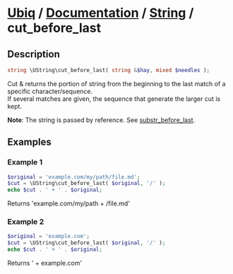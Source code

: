 [Ubiq](https://github.com/Pixel418/Ubiq#readme) / [Documentation](../index.md#readme) / [String](../index.md#string) / cut_before_last
======


Description
-------- 

```php
string \UString\cut_before_last( string &$hay, mixed $needles );
```

Cut & returns the portion of string from the beginning to the last match of a specific character/sequence. <br>
If several matches are given, the sequence that generate the larger cut is kept.

**Note**: The string is passed by reference. See [substr_before_last](./substr_before_last.md#readme).



Examples
--------

### Example 1

```php
$original = 'example.com/my/path/file.md';
$cut = \UString\cut_before_last( $original, '/' );
echo $cut . ' + ' . $original;
```
Returns 'example.com/my/path + /file.md'

### Example 2

```php
$original = 'example.com';
$cut = \UString\cut_before_last( $original, '/' );
echo $cut . ' + ' . $original;
```
Returns ' + example.com'
